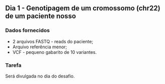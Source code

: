## Dia 1 - Genotipagem de um cromossomo (chr22) de um paciente nosso

### Dados fornecidos

* 2 arquivos FASTQ - reads do paciente;
* Arquivo referência menor;
* VCF - pequeno gabarito de 10 variantes.

### Tarefa

Será divulgada no dia do desafio.
